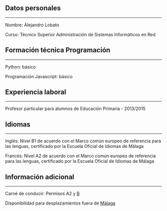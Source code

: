 ## Datos personales
***

Nombre: Alejandro Lobato

Curso: Técnico Superior Administración de Sistemas Informáticos en Red

## Formación técnica Programación
***

Python: básico

Programación Javascript: básico

## Experiencia laboral
***

Profesor particular para alumnos de Educación Primaria - 2013/2015

## Idiomas
***

Inglés: Nivel B1 de acuerdo con el Marco común europeo de referencia para las lenguas, certificado por la Escuela Oficial de Idiomas de Málaga

Francés: Nivel A2 de acuerdo con el Marco común europeo de referencia para las lenguas, certificado por la Escuela Oficial de Idiomas de Málaga

## Información adicional
***

Carné de conducir: Permisos A2 y [B](coche.md)

Disponibilidad para desplazamientos fuera de [Málaga](images/ciudad.md)
